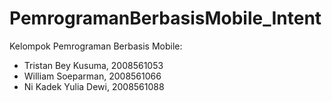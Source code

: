 # PemrogramanBerbasisMobile_Intent

Kelompok Pemrograman Berbasis Mobile:
- Tristan Bey Kusuma, 2008561053
- William Soeparman, 2008561066
- Ni Kadek Yulia Dewi, 2008561088
